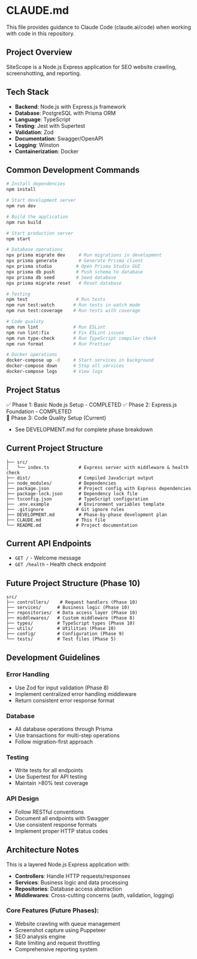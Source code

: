 # CLAUDE.md

This file provides guidance to Claude Code (claude.ai/code) when working with code in this repository.

## Project Overview

SiteScope is a Node.js Express application for SEO website crawling, screenshotting, and reporting.

## Tech Stack

- **Backend**: Node.js with Express.js framework
- **Database**: PostgreSQL with Prisma ORM
- **Language**: TypeScript
- **Testing**: Jest with Supertest
- **Validation**: Zod
- **Documentation**: Swagger/OpenAPI
- **Logging**: Winston
- **Containerization**: Docker

## Common Development Commands

```bash
# Install dependencies
npm install

# Start development server
npm run dev

# Build the application
npm run build

# Start production server
npm start

# Database operations
npx prisma migrate dev     # Run migrations in development
npx prisma generate        # Generate Prisma client
npx prisma studio         # Open Prisma Studio GUI
npx prisma db push        # Push schema to database
npx prisma db seed        # Seed database
npx prisma migrate reset   # Reset database

# Testing
npm test                  # Run tests
npm run test:watch       # Run tests in watch mode
npm run test:coverage    # Run tests with coverage

# Code quality
npm run lint             # Run ESLint
npm run lint:fix         # Fix ESLint issues
npm run type-check       # Run TypeScript compiler check
npm run format           # Run Prettier

# Docker operations
docker-compose up -d     # Start services in background
docker-compose down      # Stop all services
docker-compose logs      # View logs
```

## Project Status

✅ Phase 1: Basic Node.js Setup - COMPLETED
✅ Phase 2: Express.js Foundation - COMPLETED  
🔄 Phase 3: Code Quality Setup (Current)
- See DEVELOPMENT.md for complete phase breakdown

## Current Project Structure

```
├── src/
│   └── index.ts           # Express server with middleware & health check
├── dist/                  # Compiled JavaScript output
├── node_modules/          # Dependencies
├── package.json           # Project config with Express dependencies
├── package-lock.json      # Dependency lock file
├── tsconfig.json          # TypeScript configuration
├── .env.example           # Environment variables template
├── .gitignore            # Git ignore rules
├── DEVELOPMENT.md         # Phase-by-phase development plan
├── CLAUDE.md             # This file
└── README.md             # Project documentation
```

## Current API Endpoints

- `GET /` - Welcome message
- `GET /health` - Health check endpoint

## Future Project Structure (Phase 10)

```
src/
├── controllers/    # Request handlers (Phase 10)
├── services/      # Business logic (Phase 10)
├── repositories/  # Data access layer (Phase 10)
├── middlewares/   # Custom middleware (Phase 8)
├── types/         # TypeScript types (Phase 10)
├── utils/         # Utilities (Phase 10)
├── config/        # Configuration (Phase 9)
└── tests/         # Test files (Phase 5)
```

## Development Guidelines

### Error Handling
- Use Zod for input validation (Phase 8)
- Implement centralized error handling middleware
- Return consistent error response format

### Database
- All database operations through Prisma
- Use transactions for multi-step operations
- Follow migration-first approach

### Testing
- Write tests for all endpoints
- Use Supertest for API testing
- Maintain >80% test coverage

### API Design
- Follow RESTful conventions
- Document all endpoints with Swagger
- Use consistent response formats
- Implement proper HTTP status codes

## Architecture Notes

This is a layered Node.js Express application with:
- **Controllers**: Handle HTTP requests/responses
- **Services**: Business logic and data processing
- **Repositories**: Database access abstraction
- **Middlewares**: Cross-cutting concerns (auth, validation, logging)

### Core Features (Future Phases):
- Website crawling with queue management
- Screenshot capture using Puppeteer
- SEO analysis engine
- Rate limiting and request throttling
- Comprehensive reporting system